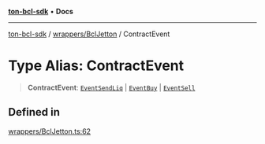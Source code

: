 [**ton-bcl-sdk**](../../../README.md) • **Docs**

***

[ton-bcl-sdk](../../../README.md) / [wrappers/BclJetton](../README.md) / ContractEvent

# Type Alias: ContractEvent

> **ContractEvent**: [`EventSendLiq`](EventSendLiq.md) \| [`EventBuy`](EventBuy.md) \| [`EventSell`](EventSell.md)

## Defined in

[wrappers/BclJetton.ts:62](https://github.com/ton-fun-tech/ton-bcl-sdk/blob/ef763c160920e1ad75340ad15c4b7021fb9ec8c0/src/wrappers/BclJetton.ts#L62)
